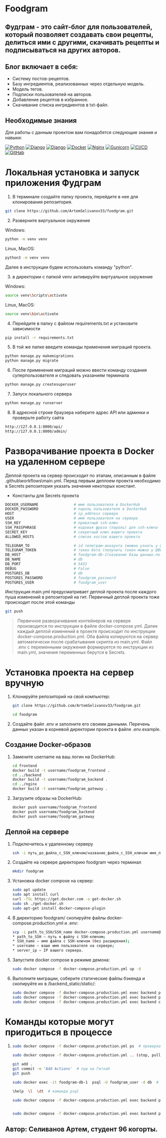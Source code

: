 # Foodgram

## Фудграм - это сайт-блог для пользователей, который позволяет создавать свои рецепты, делиться ими с другими, скачивать рецепты и подписываться на других авторов. 

## Блог включает в себя:

- Систему постов-рецептов.
- Базу ингредиентов, реализованных через отдельную модель.
- Модель тегов.
- Подписки пользователей на авторов.
- Добавление рецептов в избранное. 
- Скачивание списка ингредиентов в txt-файл.

## Необходимые знания

Для работы с данным проектом вам понадобятся следующие знания и навыки:

[![Python](https://img.shields.io/badge/-Python_3.9.10-464646??style=flat-square&logo=Python)](https://www.python.org/downloads/)
[![Django](https://img.shields.io/badge/-Django-464646??style=flat-square&logo=Django)](https://www.djangoproject.com/)
[![Django](https://img.shields.io/badge/-Django_rest_framework_3.12.4-464646??style=flat-square&logo=Django)](https://www.django-rest-framework.org)
[![Docker](https://img.shields.io/badge/-Docker-464646??style=flat-square&logo=Docker)](https://hub.docker.com/)
[![Nginx](https://img.shields.io/badge/-Nginx-464646??style=flat-square&logo=Nginx)](https://nginx.org/ru/)
[![Gunicorn](https://img.shields.io/badge/-gunicorn-464646??style=flat-square&logo=gunicorn)](https://gunicorn.org/)
[![CI/CD](https://img.shields.io/badge/-CI/CD-464646??style=flat-square&logo=CI/CD)](https://resources.github.com/ci-cd/)
[![GitHab](https://img.shields.io/badge/-GitHab-464646??style=flat-square&logo=GitHab)](https://github.com)


# Локальная установка и запуск приложения Фудграм

1. В терминале создайте папку проекта, перейдите в нее для клонирования репозитория.

```sh
git clone https://github.com/ArtemSelivanov33/foodgram.git
```

2. Разверните виртуальное окружение

Windows:
```sh
python -m venv venv
```
Linux, MacOS:
```sh
python3 -m venv venv
```
Далее в инструкции будем использовать команду "python".

3. в директории с папкой venv активируйте виртуальное окружение

Windows:
```sh
source venv\Scripts\activate
```
Linux, MacOS:
```sh
source venv\bin\activate
```
4. Перейдите в папку с файлом requirements.txt и установите зависимости
```sh
pip install -r requirements.txt
```
5. В той же папке введите команды применения миграций проекта.
```sh
python manage.py makemigrations
python manage.py migrate
```
6. После применения миграций можно ввести команду создания суперпользователя и следовать указаниям терминала
```sh
python manage.py createsuperuser
```
7. Запуск локального сервера

```sh
python manage.py runserver
```

8. В адресной строке браузера наберите адрес API или админки и проверьте работу сайта

```sh
http://127.0.0.1:8000/api/
http://127.0.0.1:8000/admin/
```

# Разворачивание проекта в Docker на удаленном сервере

Деплой проекта на сервер происходит по этапам, описанным в файле .github\workflows\main.yml. Перед первым деплоем проекта необходимо в Secrets репозитория указать значения некоторых констант.


- Константы для Secrets проекта
```sh
DOCKER_USERNAME                # имя пользователя в DockerHub
DOCKER_PASSWORD                # пароль пользователя в DockerHub
HOST                           # ip_address сервера
USER                           # имя пользователя на сервере
SSH_KEY                        # приватный ssh-ключ
SSH_PASSPHRASE                 # кодовая фраза (пароль) для ssh-ключа
SECRET_KEY                     # секретный ключ вашего проекта
ALLOWED_HOSTS                  # список хостов вашего проекта

TELEGRAM_TO                    # id телеграм-аккаунта (можно узнать у @userinfobot, команда /start)
TELEGRAM_TOKEN                 # токен бота (получить токен можно у @BotFather, /token, имя бота)
DB_HOST                        # foodgram-db-1(название базы данных.по-умолчанию, название контейнера где запущена база данных)
DB_NAME                        # db
DB_PORT                        # 5432
DEBUG                          # False
POSTGRES_DB                    # db
POSTGRES_PASSWORD              # foodgram_password
POSTGRES_USER                  # foodgram_user
```


Инструкция main.yml предусматривает деплой проекта после каждого пуша изменений в репозиторий на гит. Первичный деплой проекта тоже происходит после этой команды

```sh
git push
```

> Первичное разворачивание контейнеров на сервере производится по инструкции в файле docker-compose.yml. 
> Далее каждый деплой изменений в проекте происходит по инструкции docker-compose.production.yml.
> Оба файла копируются на сервер автоматически после срабатывания скрипта из main.yml. 
> Файл .env с переменными окружения формируется по инструкции из main.yml, значения переменных берутся в Secrets.


# Установка проекта на сервер вручную

1. Клонируйте репозиторий на свой компьютер:

    ```sh
    git clone https://github.com/ArtemSelivanov33/foodgram.git
    ```
    ```sh
    cd foodgram
    ```
2. Создайте файл .env и заполните его своими данными. Перечень данных указан в корневой директории проекта в файле .env.example.


## Создание Docker-образов

1.  Замените username на ваш логин на DockerHub:

    ```sh
    cd frontend
    docker build -t username/foodgram_frontend .
    cd ../backend
    docker build -t username/foodgram_backend .
    cd ../nginx
    docker build -t username/foodgram_gateway . 
    ```

2. Загрузите образы на DockerHub:

    ```sh
    docker push username/foodgram_frontend
    docker push username/foodgram_backend
    docker push username/foodgram_gateway
    ```

## Деплой на сервере

1. Подключитесь к удаленному серверу

    ```sh
    ssh -i путь_до_файла_с_SSH_ключом/название_файла_с_SSH_ключом имя_пользователя@ip_адрес_сервера 
    ```

2. Создайте на сервере директорию foodgram через терминал

    ```sh
    mkdir foodgram
    ```

3. Установка docker compose на сервер:

    ```sh
    sudo apt update
    sudo apt install curl
    curl -fSL https://get.docker.com -o get-docker.sh
    sudo sh ./get-docker.sh
    sudo apt-get install docker-compose-plugin
    ```

4. В директорию foodgram/ скопируйте файлы docker-compose.production.yml и .env:

    ```sh
    scp -i path_to_SSH/SSH_name docker-compose.production.yml username@server_ip:/home/username/foodgram/docker-compose.production.yml
    * path_to_SSH — путь к файлу с SSH-ключом;
    * SSH_name — имя файла с SSH-ключом (без расширения);
    * username — ваше имя пользователя на сервере;
    * server_ip — IP вашего сервера.
    ```

5. Запустите docker compose в режиме демона:

    ```sh
    sudo docker compose -f docker-compose.production.yml up -d
    ```

6. Выполните миграции, соберите статические файлы бэкенда и скопируйте их в /backend_static/static/:

    ```sh
    sudo docker compose -f docker-compose.production.yml exec backend python manage.py migrate
    sudo docker compose -f docker-compose.production.yml exec backend python manage.py collectstatic
    sudo docker compose -f docker-compose.production.yml exec backend cp -r /app/collected_static/. /backend_static/static/
    ```


# Команды которые могут пригодиться в процессе

1. 
    ```sh
    sudo docker compose -f docker-compose.production.yml ps  # проверка контейнеров
    ``` 
    ```sh
    sudo docker compose -f docker-compose.production.yml .. (stop, pull, down, logs)  # команды для контейнеров
    ```
    ```sh
    git add .
    git commit -m 'Add Actions'  # пуш на Гитхаб
    git push
    ```
    ```sh
    sudo docker exec -it foodgram-db-1  psql -U foodgram_user -d db  # подключение к базе PostgreSQL,используя консольный клиент psql.
    ```
    ```sh
    \help  \l  \dt  # команда psql
    ```
    ```sh
    sudo docker compose -f docker-compose.production.yml exec backend python manage.py import_data  # команда на сервере для загрузки ингредиентов и тегов в базу данных,
                                                                                                    # выполняется в отдельном окне терминала.
    ```
    ```sh
    sudo docker compose -f docker-compose.production.yml exec backend python manage.py createsuperuser  # создание суперпользователя
    ```

## Автор: Селиванов Артем, студент 96 когорты.
